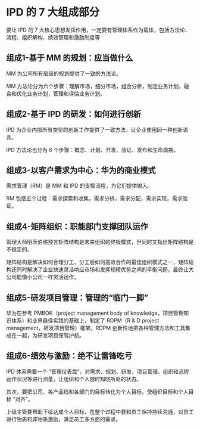 # IPD 的 7 大组成部分

要让 IPD 的 7 大核心思想发挥作用，一定要有管理体系作为载体，包括方法论、流程、组织解构、绩效管理和激励制度等

## 组成1-基于 MM 的规划：应当做什么

MM 为公司所有层级的规划提供了一致的方法论。

MM 方法论分为六个步骤：理解市场，细分市场，组合分析，制定业务计划，融合和优化业务计划，管理和评估业务计划。

## 组成2-基于 IPD 的研发：如何进行创新

IPD 为企业内部所有类型的创新工作提供了一致方法，让企业使用同一种创新语言。

IPD 方法论也分为 6 个步骤：概念、计划、开发、验证、发布和生命周期。

## 组成3-以客户需求为中心：华为的商业模式

需求管理（RM）是 MM 和 IPD 的支撑流程，为它们提供输入。

RM 包括五个过程：需求探索和收集，需求分析，需求分配，需求实现，需求验证。

## 组成4-矩阵组织：职能部门支撑团队运作

管理大师明茨伯格预言矩阵结构是未来组织的终极模式，但同时又指出矩阵结构是不稳定的。

矩阵结构是解决如何合理分工、分工后如何高效合作的最佳组织模式之一，矩阵结构还同时解决了企业快速灵活响应市场和发挥规模优势之间的平衡问题，最终让大公司能像小公司一样灵活运作。

## 组成5-研发项目管理：管理的“临门一脚”

华为在参考 PMBOK（project management body of knowledge，项目管理知识体系）和业界最佳实践的基础上，制定了 RDPM（R & D project management，研发项目管理）框架。RDPM 创新性地把各种管理方法和工具集成在一起，为研发项目保驾护航。

## 组成6-绩效与激励：绝不让雷锋吃亏

IPD 体系需要一个 “管理仪表盘”，对需求、规划、研发、项目管理、组织和流程运作状况等进行测量，让组织和个人随时知晓所处的状态。

其次，要把公司、各产品线和各部门的目标转化为个人目标，使组织目标和个人目标 “对齐”。

上级主管要帮助下级达成个人目标，在整个过程中要和员工保持持续沟通，对员工进行物质和非物质激励，满足员工多方面的需求。